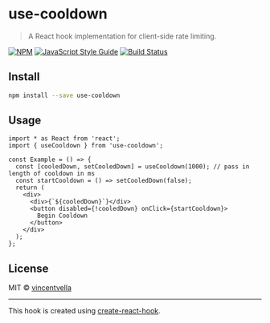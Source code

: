 # use-cooldown

> A React hook implementation for client-side rate limiting.

[![NPM](https://img.shields.io/npm/v/use-cooldown.svg)](https://www.npmjs.com/package/use-cooldown) [![JavaScript Style Guide](https://img.shields.io/badge/code_style-standard-brightgreen.svg)](https://standardjs.com) [![Build Status](https://travis-ci.org/vincentvella/use-cooldown.svg?branch=master)](https://travis-ci.org/vincentvella/use-cooldown)

## Install

```bash
npm install --save use-cooldown
```

## Usage

```tsx
import * as React from 'react';
import { useCooldown } from 'use-cooldown';

const Example = () => {
  const [cooledDown, setCooledDown] = useCooldown(1000); // pass in length of cooldown in ms
  const startCooldown = () => setCooledDown(false);
  return (
    <div>
      <div>{`${cooledDown}`}</div>
      <button disabled={!cooledDown} onClick={startCooldown}>
        Begin Cooldown
      </button>
    </div>
  );
};
```

## License

MIT © [vincentvella](https://github.com/vincentvella)

---

This hook is created using [create-react-hook](https://github.com/hermanya/create-react-hook).
